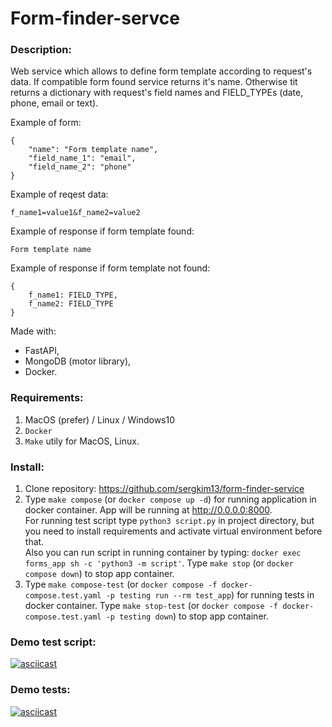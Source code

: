 # Form-finder-servce


### Description:
Web service which allows to define form template according to request's data. If compatible form found service returns it's name. Otherwise tit returns a dictionary with request's field names and FIELD_TYPEs (date, phone, email or text).


Example of form:
```
{
    "name": "Form template name",
    "field_name_1": "email",
    "field_name_2": "phone"
}
```

Example of reqest data:
```
f_name1=value1&f_name2=value2
```

Example of response if form template found:
```
Form template name
```
Example of response if form template not found:
```
{
    f_name1: FIELD_TYPE,
    f_name2: FIELD_TYPE
}
```

Made with:
- FastAPI,
- MongoDB (motor library),
- Docker.

### Requirements:
1. MacOS (prefer) / Linux / Windows10
2. `Docker`
3. `Make` utily for MacOS, Linux.

### Install:
1. Clone repository: https://github.com/sergkim13/form-finder-service
2. Type `make compose` (or `docker compose up -d`) for running application in docker container. App will be running at http://0.0.0.0:8000.   
For running test script type `python3 script.py` in project directory, but you need to install requirements and activate virtual environment before that.  
Also you can run script in running container by typing: `docker exec forms_app sh -c 'python3 -m script'`.
Type `make stop` (or `docker compose down`) to stop app container.  
3. Type `make compose-test` (or `docker compose -f docker-compose.test.yaml -p testing run --rm test_app`) for running tests in docker container. Type `make stop-test` (or `docker compose -f docker-compose.test.yaml -p testing down`) to stop app container.

### Demo test script:
[![asciicast](https://asciinema.org/a/O4HfljTjZUdY8UlUm5G0ny8dz.svg)](https://asciinema.org/a/O4HfljTjZUdY8UlUm5G0ny8dz)

### Demo tests:
[![asciicast](https://asciinema.org/a/D4DT2PAFSwIAP7ZMZ3hX90Mv4.svg)](https://asciinema.org/a/D4DT2PAFSwIAP7ZMZ3hX90Mv4)
